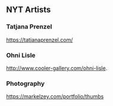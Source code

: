 
## NYT Artists 

### Tatjana Prenzel  
https://tatjanaprenzel.com/  

### Ohni Lisle
http://www.cooler-gallery.com/ohni-lisle. 

### Photography
https://markelzey.com/portfolio/thumbs

